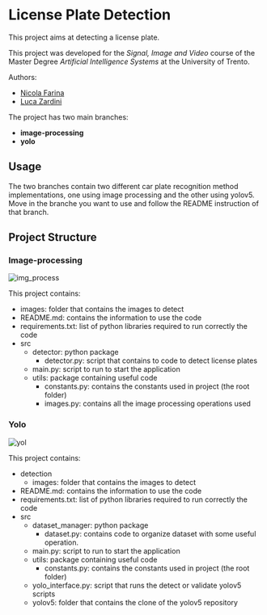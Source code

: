 # License Plate Detection
This project aims at detecting a license plate.

This project was developed for the *Signal, Image and Video* course of the Master Degree *Artificial Intelligence Systems* at the University of Trento.

Authors:
* [Nicola Farina](https://github.com/nicola-farina)
* [Luca Zardini](https://github.com/lucaZardini)


The project has two main branches:
* **image-processing**
* **yolo**

## Usage
The two branches contain two different car plate recognition method implementations, one using image processing and the other using yolov5. Move in the branche you want to use and follow the README instruction of that branch.

## Project Structure

### Image-processing
![img_process](https://user-images.githubusercontent.com/71773192/152195417-b657d71a-e847-499a-883c-bd50381e6182.png)

This project contains:
* images: folder that contains the images to detect
* README.md: contains the information to use the code
* requirements.txt: list of python libraries required to run correctly the code
* src
  * detector: python package
    * detector.py: script that contains to code to detect license plates
  * main.py: script to run to start the application
  * utils: package containing useful code
    * constants.py: contains the constants used in project (the root folder)
    * images.py: contains all the image processing operations used  

### Yolo
![yol](https://user-images.githubusercontent.com/71773192/152195453-e39a30ae-2675-45f8-a9d1-34199216230b.png)

This project contains:
* detection
  * images: folder that contains the images to detect
* README.md: contains the information to use the code
* requirements.txt: list of python libraries required to run correctly the code
* src
  * dataset_manager: python package
    * dataset.py: contains code to organize dataset with some useful operation.
  * main.py: script to run to start the application
  * utils: package containing useful code
    * constants.py: contains the constants used in project (the root folder)
  * yolo_interface.py: script that runs the detect or validate yolov5 scripts
  * yolov5: folder that contains the clone of the yolov5 repository
